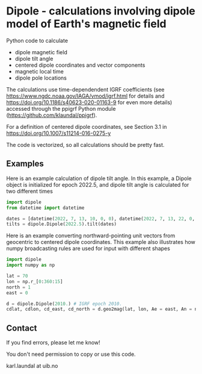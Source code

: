 # Dipole - calculations involving dipole model of Earth's magnetic field
Python code to calculate 

- dipole magnetic field
- dipole tilt angle
- centered dipole coordinates and vector components
- magnetic local time
- dipole pole locations

The calculations use time-dependendent IGRF coefficients (see https://www.ngdc.noaa.gov/IAGA/vmod/igrf.html for details and https://doi.org/10.1186/s40623-020-01163-9 for even more details) accessed through the ppigrf Python module (https://github.com/klaundal/ppigrf).

For a definition of centered dipole coordinates, see Section 3.1 in https://doi.org/10.1007/s11214-016-0275-y

The code is vectorized, so all calculations should be pretty fast.  

## Examples

Here is an example calculation of dipole tilt angle. In this example, a Dipole object is initialized for epoch 2022.5, and dipole tilt angle is calculated for two different times

```python
import dipole
from datetime import datetime

dates = [datetime(2022, 7, 13, 10, 0, 0), datetime(2022, 7, 13, 22, 0, 0)]
tilts = dipole.Dipole(2022.5).tilt(dates)
```

Here is an example converting northward-pointing unit vectors from geocentric to centered dipole coordinates. This example also illustrates how numpy broadcasting rules are used for input with different shapes

```python
import dipole
import numpy as np

lat = 70
lon = np.r_[0:360:15]
north = 1
east = 0

d = dipole.Dipole(2010.) # IGRF epoch 2010.
cdlat, cdlon, cd_east, cd_north = d.geo2mag(lat, lon, Ae = east, An = north)

```



## Contact
If you find errors, please let me know! 

You don't need permission to copy or use this code.

karl.laundal at uib.no
